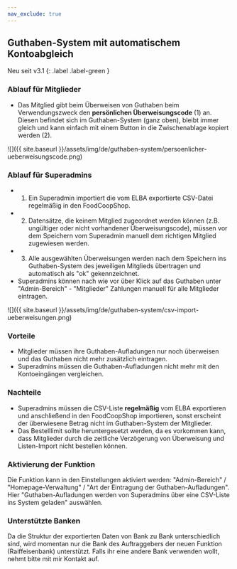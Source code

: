 ```yaml
---
nav_exclude: true
---
```

## Guthaben-System mit automatischem Kontoabgleich

Neu seit v3.1
{: .label .label-green }

### Ablauf für Mitglieder
* Das Mitglied gibt beim Überweisen von Guthaben beim Verwendungszweck den **persönlichen Überweisungscode** (1) an. Diesen befindet sich im Guthaben-System (ganz oben), bleibt immer gleich und kann einfach mit einem Button in die Zwischenablage kopiert werden (2).

![]({{ site.baseurl }}/assets/img/de/guthaben-system/persoenlicher-ueberweisungscode.png)

### Ablauf für Superadmins
* 1) Ein Superadmin importiert die vom ELBA exportierte CSV-Datei regelmäßig in den FoodCoopShop.
* 2) Datensätze, die keinem Mitglied zugeordnet werden können (z.B. ungültiger oder nicht vorhandener Überweisungscode), müssen vor dem Speichern vom Superadmin manuell dem richtigen Mitglied zugewiesen werden.
* 3) Alle ausgewählten Überweisungen werden nach dem Speichern  ins Guthaben-System des jeweiligen Mitglieds übertragen und automatisch als "ok" gekennzeichnet.
* Superadmins können nach wie vor über Klick auf das Guthaben unter "Admin-Bereich" - "Mitglieder" Zahlungen manuell für alle Mitglieder eintragen.

![]({{ site.baseurl }}/assets/img/de/guthaben-system/csv-import-ueberweisungen.png)

### Vorteile
* Mitglieder müssen ihre Guthaben-Aufladungen nur noch überweisen und das Guthaben nicht mehr zusätzlich eintragen.
* Superadmins müssen die Guthaben-Aufladungen nicht mehr mit den Kontoeingängen vergleichen.

### Nachteile
* Superadmins müssen die CSV-Liste **regelmäßig** vom ELBA exportieren und anschließend in den FoodCoopShop importieren, sonst erscheint der überwiesene Betrag nicht im Guthaben-System der Mitglieder.
* Das Bestelllimit sollte heruntergesetzt werden, da es vorkommen kann, dass Mitglieder durch die zeitliche Verzögerung von Überweisung und Listen-Import nicht bestellen können.

### Aktivierung der Funktion
Die Funktion kann in den Einstellungen aktiviert werden: "Admin-Bereich" / "Homepage-Verwaltung" / "Art der Eintragung der Guthaben-Aufladungen". Hier "Guthaben-Aufladungen werden von Superadmins über eine CSV-Liste ins System geladen" auswählen.

### Unterstützte Banken
Da die Struktur der exportierten Daten von Bank zu Bank unterschiedlich sind, wird momentan nur die Bank des Auftraggebers der neuen Funktion (Raiffeisenbank) unterstützt. Falls ihr eine andere Bank verwenden wollt, nehmt bitte mit mir Kontakt auf.